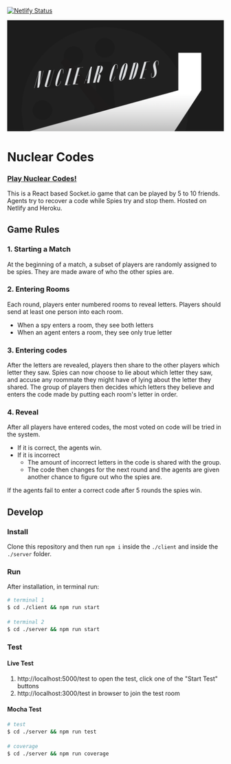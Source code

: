 
[![Netlify Status](https://api.netlify.com/api/v1/badges/cc32c9bf-a028-4662-b96a-80f6dd8818db/deploy-status)](https://app.netlify.com/sites/nuclear-codes/deploys)

![Nuclear Codes Logo](https://raw.githubusercontent.com/pjflanagan/nuclear-codes/master/media/social.png)

# Nuclear Codes

### [Play Nuclear Codes!](https://nuclearcodes.flanny.com)

This is a React based Socket.io game that can be played by 5 to 10 friends. Agents
try to recover a code while Spies try and stop them. Hosted on Netlify and Heroku.

## Game Rules

### 1. Starting a Match

At the beginning of a match, a subset of players are randomly assigned to be spies. They are made aware of who the other spies are.

### 2. Entering Rooms

Each round, players enter numbered rooms to reveal letters. Players should send at least one person into each room.

- When a spy enters a room, they see both letters
- When an agent enters a room, they see only true letter

### 3. Entering codes

After the letters are revealed, players then share to the other players which letter they saw. Spies can now choose to lie about which letter they saw, and accuse any roommate they might have of lying about the letter they shared. The group of players then decides which letters they believe and enters the code made by putting each room's letter in order.

### 4. Reveal

After all players have entered codes, the most voted on code will be tried in the system. 

- If it is correct, the agents win. 
- If it is incorrect
  - The amount of incorrect letters in the code is shared with the group. 
  - The code then changes for the next round and the agents are given another chance to figure out who the spies are. 
  
If the agents fail to enter a correct code after 5 rounds the spies win. 

## Develop

### Install

Clone this repository and then run `npm i` inside the `./client` and inside the `./server` folder.

### Run

After installation, in terminal run:

```bash
# terminal 1
$ cd ./client && npm run start

# terminal 2
$ cd ./server && npm run start
```
### Test 

#### Live Test

  1. http://localhost:5000/test to open the test, click one of the "Start Test" buttons
  2. http://localhost:3000/test in browser to join the test room

#### Mocha Test

```bash
# test
$ cd ./server && npm run test

# coverage
$ cd ./server && npm run coverage
```